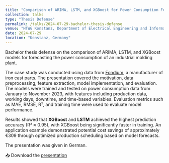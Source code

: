 ```yaml
---
title: "Comparison of ARIMA, LSTM, and XGBoost for Power Consumption Forecasting"
collection: talks
type: "Thesis Defense"
permalink: /talks/2024-07-29-bachelor-thesis-defense
venue: "HTWG Konstanz, Department of Electrical Engineering and Information Technology"
date: 2024-07-29
location: "Konstanz, Germany"
---
```


Bachelor thesis defense on the comparison of ARIMA, LSTM, and XGBoost models for forecasting the power consumption of an industrial molding plant.  

The case study was conducted using data from [Fondium](https://fondium.eu/), a manufacturer of iron cast parts. The presentation covered the motivation, data preprocessing, feature extraction, model implementation, and evaluation. The models were trained and tested on power consumption data from January to November 2023, with features including production data, working days, downtime, and time-based variables. Evaluation metrics such as MAE, RMSE, R², and training time were used to evaluate model performance.  

Results showed that **XGBoost** and **LSTM** achieved the highest prediction accuracy (R² ≈ 0.95), with XGBoost being significantly faster in training. An application example demonstrated potential cost savings of approximately €309 through optimized production scheduling based on model forecasts. 

The presentation was given in German.

📥 Download the [presentation](/files/presentations/bachelor_thesis_defense.pdf)

